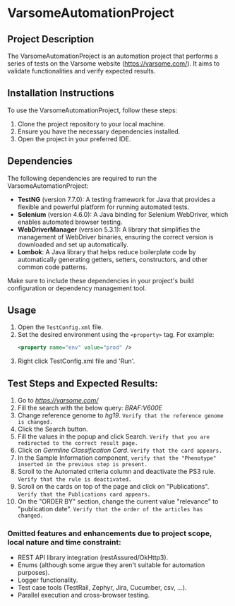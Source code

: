 # VarsomeAutomationProject

## Project Description
The VarsomeAutomationProject is an automation project that performs a series of tests on the Varsome website (https://varsome.com/). It aims to validate functionalities and verify expected results.

## Installation Instructions
To use the VarsomeAutomationProject, follow these steps:
1. Clone the project repository to your local machine.
2. Ensure you have the necessary dependencies installed.
3. Open the project in your preferred IDE.

## Dependencies
The following dependencies are required to run the VarsomeAutomationProject:

- **TestNG** (version 7.7.0): A testing framework for Java that provides a flexible and powerful platform for running automated tests.
- **Selenium** (version 4.6.0): A Java binding for Selenium WebDriver, which enables automated browser testing.
- **WebDriverManager** (version 5.3.1): A library that simplifies the management of WebDriver binaries, ensuring the correct version is downloaded and set up automatically.
- **Lombok**: A Java library that helps reduce boilerplate code by automatically generating getters, setters, constructors, and other common code patterns.

Make sure to include these dependencies in your project's build configuration or dependency management tool.

## Usage
1. Open the `TestConfig.xml` file.
2. Set the desired environment using the `<property>` tag. For example: 
    ```xml
    <property name="env" value="prod" />
    ```
3. Right click TestConfig.xml file and 'Run'.

## Test Steps and Expected Results:
1. Go to *https://varsome.com/*
2. Fill the search with the below query: *BRAF:V600E*
3. Change reference genome to *hg19*. `Verify that the reference genome is changed.`
4. Click the Search button.
5. Fill the values in the popup and click Search. `Verify that you are redirected to the correct result page.`
6. Click on *Germline Classification Card*. `Verify that the card appears.`
7. In the Sample Information component, `verify that the "Phenotype" inserted in the previous step is present.`
8. Scroll to the Automated criteria column and deactivate the PS3 rule. `Verify that the rule is deactivated.`
9. Scroll on the cards on top of the page and click on "Publications". `Verify that the Publications card appears.`
10. On the "ORDER BY" section, change the current value "relevance" to "publication date". `Verify that the order of the articles has changed.`

### Omitted features and enhancements due to project scope, local nature and time constraint:

- REST API library integration (restAssured/OkHttp3).
- Enums (although some argue they aren't suitable for automation purposes).
- Logger functionality.
- Test case tools (TestRail, Zephyr, Jira, Cucumber, csv, ...).
- Parallel execution and cross-browser testing.